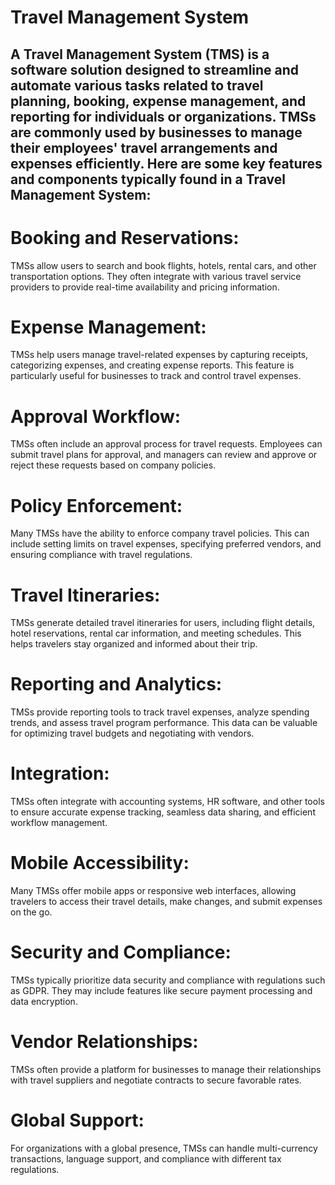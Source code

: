 # Travel Management System 

## A Travel Management System (TMS) is a software solution designed to streamline and automate various tasks related to travel planning, booking, expense management, and reporting for individuals or organizations. TMSs are commonly used by businesses to manage their employees' travel arrangements and expenses efficiently. Here are some key features and components typically found in a Travel Management System:

# Booking and Reservations: 
TMSs allow users to search and book flights, hotels, rental cars, and other transportation options. They often integrate with various travel service providers to provide real-time availability and pricing information.

# Expense Management: 
TMSs help users manage travel-related expenses by capturing receipts, categorizing expenses, and creating expense reports. This feature is particularly useful for businesses to track and control travel expenses.

# Approval Workflow: 
TMSs often include an approval process for travel requests. Employees can submit travel plans for approval, and managers can review and approve or reject these requests based on company policies.

# Policy Enforcement: 
Many TMSs have the ability to enforce company travel policies. This can include setting limits on travel expenses, specifying preferred vendors, and ensuring compliance with travel regulations.

# Travel Itineraries: 
TMSs generate detailed travel itineraries for users, including flight details, hotel reservations, rental car information, and meeting schedules. This helps travelers stay organized and informed about their trip.

# Reporting and Analytics: 
TMSs provide reporting tools to track travel expenses, analyze spending trends, and assess travel program performance. This data can be valuable for optimizing travel budgets and negotiating with vendors.

# Integration: 
TMSs often integrate with accounting systems, HR software, and other tools to ensure accurate expense tracking, seamless data sharing, and efficient workflow management.

# Mobile Accessibility: 
Many TMSs offer mobile apps or responsive web interfaces, allowing travelers to access their travel details, make changes, and submit expenses on the go.

# Security and Compliance: 
TMSs typically prioritize data security and compliance with regulations such as GDPR. They may include features like secure payment processing and data encryption.

# Vendor Relationships: 
TMSs often provide a platform for businesses to manage their relationships with travel suppliers and negotiate contracts to secure favorable rates.

# Global Support: 
For organizations with a global presence, TMSs can handle multi-currency transactions, language support, and compliance with different tax regulations.